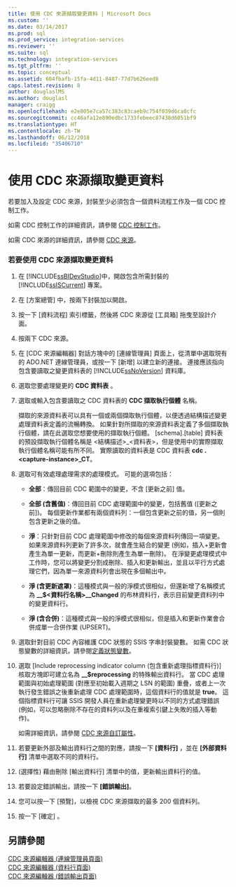 ```yaml
---
title: 使用 CDC 來源擷取變更資料 | Microsoft Docs
ms.custom: ''
ms.date: 03/14/2017
ms.prod: sql
ms.prod_service: integration-services
ms.reviewer: ''
ms.suite: sql
ms.technology: integration-services
ms.tgt_pltfrm: ''
ms.topic: conceptual
ms.assetid: 604fbafb-15fa-4d11-8487-77d7b626eed8
caps.latest.revision: 8
author: douglaslMS
ms.author: douglasl
manager: craigg
ms.openlocfilehash: e2e805e7ca57c383c83caeb9c754f039d6ca0cfc
ms.sourcegitcommit: cc46afa12e890edbc1733febeec87438d6051bf9
ms.translationtype: HT
ms.contentlocale: zh-TW
ms.lasthandoff: 06/12/2018
ms.locfileid: "35406710"
---
```

# <a name="extract-change-data-using-the-cdc-source"></a>使用 CDC 來源擷取變更資料
  若要加入及設定 CDC 來源，封裝至少必須包含一個資料流程工作及一個 CDC 控制工作。  
  
 如需 CDC 控制工作的詳細資訊，請參閱 [CDC 控制工作](../../integration-services/control-flow/cdc-control-task.md)。  
  
 如需 CDC 來源的詳細資訊，請參閱 [CDC 來源](../../integration-services/data-flow/cdc-source.md)。  
  
### <a name="to-extract-change-data-using-a-cdc-source"></a>若要使用 CDC 來源擷取變更資料  
  
1.  在 [!INCLUDE[ssBIDevStudio](../../includes/ssbidevstudio-md.md)]中，開啟包含所需封裝的 [!INCLUDE[ssISCurrent](../../includes/ssiscurrent-md.md)] 專案。  
  
2.  在 [方案總管] 中，按兩下封裝加以開啟。  
  
3.  按一下 [資料流程] 索引標籤，然後將 CDC 來源從 [工具箱] 拖曳至設計介面。  
  
4.  按兩下 CDC 來源。  
  
5.  在 [CDC 來源編輯器] 對話方塊中的 [連線管理員] 頁面上，從清單中選取現有的 ADO.NET 連線管理員，或按一下 [新增] 以建立新的連接。 連接應該指向包含要讀取之變更資料表的 [!INCLUDE[ssNoVersion](../../includes/ssnoversion-md.md)] 資料庫。  
  
6.  選取您要處理變更的 **CDC 資料表** 。  
  
7.  選取或輸入包含要讀取之 CDC 資料表的 **CDC 擷取執行個體** 名稱。  
  
     擷取的來源資料表可以具有一個或兩個擷取執行個體，以便透過結構描述變更處理資料表定義的流暢轉換。 如果針對所擷取的來源資料表定義了多個擷取執行個體，請在此選取您想要使用的擷取執行個體。 [schema].[table] 資料表的預設擷取執行個體名稱是 \<結構描述>_\<資料表>，但是使用中的實際擷取執行個體名稱可能有所不同。 實際讀取的資料表是 CDC 資料表 **cdc .\<capture-instance>_CT**。  
  
8.  選取可有效處理處理需求的處理模式。 可能的選項包括：  
  
    -   **全部**：傳回目前 CDC 範圍中的變更，不含 [更新之前] 值。  
  
    -   **全部 (含舊值)**：傳回目前 CDC 處理範圍中的變更，包括舊值 ([更新之前])。 每個更新作業都有兩個資料列：一個包含更新之前的值，另一個則包含更新之後的值。  
  
    -   **淨**：只針對目前 CDC 處理範圍中修改的每個來源資料列傳回一項變更。 如果來源資料列更新了許多次，就會產生結合的變更 (例如，插入+更新會產生為單一更新，而更新+刪除則產生為單一刪除)。 在淨變更處理模式中工作時，您可以將變更分割成刪除、插入和更新輸出，並且以平行方式處理它們，因為單一來源資料列會出現在多個輸出中。  
  
    -   **淨 (含更新遮罩)**：這種模式與一般的淨模式很相似，但還新增了名稱模式為 **__$\<資料行名稱>\__Changed** 的布林資料行，表示目前變更資料列中的變更資料行。  
  
    -   **淨 (含合併)**：這種模式與一般的淨模式很相似，但是插入和更新作業會合併成單一合併作業 (UPSERT)。  
  
9. 選取針對目前 CDC 內容維護 CDC 狀態的 SSIS 字串封裝變數。 如需 CDC 狀態變數的詳細資訊，請參閱[定義狀態變數](../../integration-services/data-flow/define-a-state-variable.md)。  
  
10. 選取 [Include reprocessing indicator column (包含重新處理指標資料行)] 核取方塊即可建立名為 **__$reprocessing** 的特殊輸出資料行。 當 CDC 處理範圍與初始處理範圍 (對應至初始載入週期之 LSN 的範圍) 重疊，或者上一次執行發生錯誤之後重新處理 CDC 處理範圍時，這個資料行的值就是 **true**。 這個指標資料行可讓 SSIS 開發人員在重新處理變更時以不同的方式處理錯誤 (例如，可以忽略刪除不存在的資料列以及在重複索引鍵上失敗的插入等動作)。  
  
     如需詳細資訊，請參閱 [CDC 來源自訂屬性](../../integration-services/data-flow/cdc-source-custom-properties.md)。  
  
11. 若要更新外部及輸出資料行之間的對應，請按一下 **[資料行]** ，並在 **[外部資料行]** 清單中選取不同的資料行。  
  
12. (選擇性) 藉由刪除 [輸出資料行] 清單中的值，更新輸出資料行的值。  
  
13. 若要設定錯誤輸出，請按一下 **[錯誤輸出]**。  
  
14. 您可以按一下 [預覽]，以檢視 CDC 來源擷取的最多 200 個資料列。  
  
15. 按一下 [確定] 。  
  
## <a name="see-also"></a>另請參閱  
 [CDC 來源編輯器 &#40;連線管理員頁面&#41;](../../integration-services/data-flow/cdc-source-editor-connection-manager-page.md)   
 [CDC 來源編輯器 &#40;資料行頁面&#41;](../../integration-services/data-flow/cdc-source-editor-columns-page.md)   
 [CDC 來源編輯器 &#40;錯誤輸出頁面&#41;](../../integration-services/data-flow/cdc-source-editor-error-output-page.md)  
  
  
